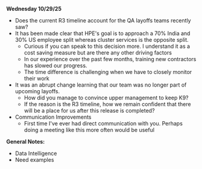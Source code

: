 **Wednesday 10/29/25**
- Does the current R3 timeline account for the QA layoffs teams recently saw?
- It has been made clear that HPE's goal is to approach a 70% India and 30% US employee split whereas cluster services is the opposite split.
	- Curious if you can speak to this decision more. I understand it as a cost saving measure but are there any other driving factors
	- In our experience over the past few months, training new contractors has slowed our progress.
	- The time difference is challenging when we have to closely monitor their work
- It was an abrupt change learning that our team was no longer part of upcoming layoffs.
	- How did you manage to convince upper management to keep K9?
	- If the reason is the R3 timeline, how we remain confident that there will be a place for us after this release is completed?
- Communication Improvements
	- First time I've ever had direct communication with you. Perhaps doing a meeting like this more often would be useful

**General Notes:**
- Data Intelligence
- Need examples